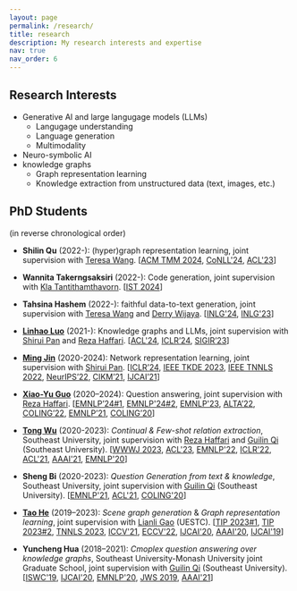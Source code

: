 ```yaml
---
layout: page
permalink: /research/
title: research
description: My research interests and expertise
nav: true
nav_order: 6
---
```


## Research Interests

- Generative AI and large langugage models (LLMs)
    - Langugage understanding
    - Language generation
    - Multimodality
- Neuro-symbolic AI
- knowledge graphs
  - Graph representation learning
  - Knowledge extraction from unstructured data (text, images, etc.)

## PhD Students
(in reverse chronological order)

- **Shilin Qu** (2022-): (hyper)graph representation learning, joint supervision with [Teresa Wang](https://research.monash.edu/en/persons/teresa-wang). [[ACM TMM 2024](/publications#10.1145/3697838), [CoNLL'24](/publications#norm_conll2024), [ACL'23](/publications#DBLP:conf_acl_MoghimifarQWLH23)]

- **Wannita Takerngsaksiri** (2022-): Code generation, joint supervision with [Kla Tantithamthavorn](https://chakkrit.com/). [[IST 2024](/publications#TAKERNGSAKSIRI2024107336)]

- **Tahsina Hashem** (2022-): faithful data-to-text generation, joint supervision with [Teresa Wang](https://research.monash.edu/en/persons/teresa-wang) and [Derry Wijaya](https://derrywijaya.github.io/web/). [[INLG'24](/publications#DBLP:conf/inlg/HashemWWAL24), [INLG'23](/publications#DBLP:conf_inlg_HashemWWAL23)]

- [**Linhao Luo**](https://rmanluo.github.io/) (2021-): Knowledge graphs and LLMs, joint supervision with [Shirui Pan](https://shiruipan.github.io/) and [Reza Haffari](http://users.monash.edu.au/~gholamrh/). [[ACL'24](/publications#DBLP:conf/acl/NguyenLS0LVH24), [ICLR’24](/publications#luo-rog-2024-iclr), [SIGIR’23](/publications#DBLP:conf_sigir_LuoLHP23)]

- [**Ming Jin**](https://mingjin.dev/) (2020-2024): Network representation learning, joint supervision with [Shirui Pan](https://shiruipan.github.io/). [[ICLR’24](/publications#jin-time-llm-2024-iclr), [IEEE TKDE 2023](/publications#DBLP:journals_tkde_JinZLCYP23), [IEEE TNNLS 2022](/publications#9945993), [NeurIPS’22](/publications#DBLP:conf_nips_JinLP22), [CIKM’21](/publications#DBLP:conf_cikm_JinLZCLP21), [IJCAI’21](/publications#DBLP:conf_ijcai_JinZL00P21)]

- [**Xiao-Yu Guo**](https://guoxiaoyu-gxy.github.io/) (2020–2024): Question answering, joint supervision with [Reza Haffari](http://users.monash.edu.au/~gholamrh/). [[EMNLP’24#1](/publications#sol_int_emnlp2024), [EMNLP'24#2](/publications#spa_reasoning_emnlp2024), [EMNLP'23](/publications#DBLP:journals_corr_abs-2310-18359), [ALTA’22](/publications#guo-etal-2022-complex), [COLING’22](/publications#DBLP:conf_coling_ChenGLH22), [EMNLP’21](/publications#DBLP:conf_emnlp_GuoLH21), [COLING’20](/publications#DBLP:conf_coling_GuoLH20)]

- [**Tong Wu**](http://wutong8023.site/) (2020-2023): *Continual & Few-shot relation extraction*, Southeast University, joint supervision with  [Reza Haffari](http://users.monash.edu.au/~gholamrh/) and [Guilin Qi](https://scholar.google.com/citations?user=1gw3LJQAAAAJ&hl=en) (Southeast University). [[WWWJ 2023](/publications#wu2023kc), [ACL'23](/publications#DBLP:conf_acl_MoghimifarQWLH23), [EMNLP'22](/publications#DBLP:conf_emnlp_WuWZLQLH22), [ICLR'22](/publications#DBLP:conf_iclr_WuCLLQH22), [ACL'21](/publications#DBLP:conf_acl_ShenWQLHB21), [AAAI'21](/publications#DBLP:conf_aaai_WuLLHQZX21), [EMNLP'20](/publications#DBLP:conf_emnlp_HuaLHQW20)]

- **Sheng Bi** (2020-2023): *Question Generation from text & knowledge*, Southeast University, joint supervision with [Guilin Qi](https://scholar.google.com/citations?user=1gw3LJQAAAAJ&hl=en) (Southeast University). [[EMNLP'21](/publications#DBLP:conf_emnlp_BiCLQSQPJ21), [ACL'21](/publications#DBLP:conf_acl_ShenWQLHB21), [COLING'20](/publications#DBLP:conf_coling_BiCLWQ20)]

- [**Tao He**](https://ht014.github.io/) (2019–2023): *Scene graph generation* & *Graph representation learning*, joint supervision with [Lianli Gao](https://sites.google.com/site/drlianligao/) (UESTC). [[TIP 2023#1](/publications#tip_sgg_hov), [TIP 2023#2](/publications#DBLP:journals_tip_HeGSL23), [TNNLS 2023](/publications#DBLP:journals_tnn_HeGSL23), [ICCV'21](/publications#DBLP:conf_iccv_0007GSL21), [ECCV'22](/publications#DBLP:conf_eccv_HeGSL22), [IJCAI'20](/publications#DBLP:conf_ijcai_HeGS0L20), [AAAI'20](/publications#DBLP:conf/aaai/HeGSWHL20a), [IJCAI'19](/publications#DBLP:conf_ijcai_HeLGZS19)]

- **Yuncheng Hua** (2018–2021): *Cmoplex question answering over knowledge graphs*, Southeast University-Monash University joint Graduate School, joint supervision with [Guilin Qi](https://scholar.google.com/citations?user=1gw3LJQAAAAJ&hl=en) (Southeast University). [[ISWC'19](/publications#DBLP:conf_semweb_KumarHRQGL19), [IJCAI'20](/publications#DBLP:conf_ijcai_HuaLHQW20), [EMNLP'20](/publications#DBLP:conf_emnlp_HuaLHQW20), [JWS 2019](/publications#DBLP:journals_ws_HuaLQWZQ20), [AAAI'21](/publications#DBLP:conf_aaai_ZhengLGHQ21)]
